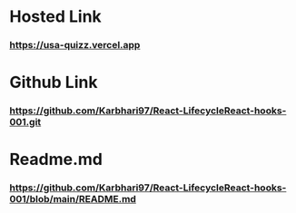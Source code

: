 # Hosted Link
### https://usa-quizz.vercel.app

# Github Link
### https://github.com/Karbhari97/React-LifecycleReact-hooks-001.git

# Readme.md
### https://github.com/Karbhari97/React-LifecycleReact-hooks-001/blob/main/README.md
